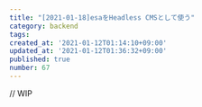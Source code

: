 ```yaml
---
title: "[2021-01-18]esaをHeadless CMSとして使う"
category: backend
tags: 
created_at: '2021-01-12T01:14:10+09:00'
updated_at: '2021-01-12T01:36:32+09:00'
published: true
number: 67
---
```


// WIP
